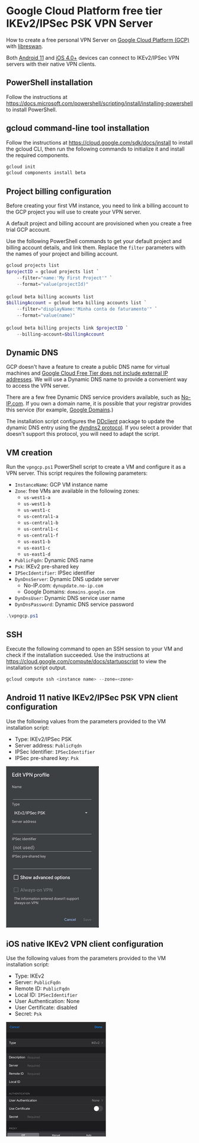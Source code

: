 # Google Cloud Platform free tier IKEv2/IPSec PSK VPN Server

How to create a free personal VPN Server on [Google Cloud Platform (GCP)](https://cloud.google.com/free) with [libreswan](https://libreswan.org/wiki/VPN_server_for_remote_clients_using_IKEv2).

Both [Android 11](https://source.android.com/devices/architecture/modular-system/ipsec) and [iOS 4.0+](https://developer.apple.com/documentation/devicemanagement/vpn/ikev2) devices can connect to IKEv2/IPSec VPN servers with their native VPN clients.

## PowerShell installation

Follow the instructions at <https://docs.microsoft.com/powershell/scripting/install/installing-powershell> to install PowerShell.

## gcloud command-line tool installation

Follow the instructions at <https://cloud.google.com/sdk/docs/install> to install the gcloud CLI, then run the following commands to initialize it and install the required components.

```powershell
gcloud init
gcloud components install beta
```

## Project billing configuration

Before creating your first VM instance, you need to link a billing account to the GCP project you will use to create your VPN server.

A default project and billing account are provisioned when you create a free trial GCP account.

Use the following PowerShell commands to get your default project and billing account details, and link them. Replace the `filter` parameters with the names of your project and billing account.

```powershell
gcloud projects list
$projectID = gcloud projects list `
    --filter="name:'My First Project'" `
    --format="value(projectId)"

gcloud beta billing accounts list
$billingAccount = gcloud beta billing accounts list `
    --filter="displayName:'Minha conta de faturamento'" `
    --format="value(name)"

gcloud beta billing projects link $projectID `
    --billing-account=$billingAccount
```

## Dynamic DNS

GCP doesn't have a feature to create a public DNS name for virtual machines and [Google Cloud Free Tier does not include external IP addresses](https://cloud.google.com/free/docs/gcp-free-tier#free-tier-usage-limits). We will use a Dynamic DNS name to provide a convenient way to access the VPN server.

There are a few free Dynamic DNS service providers available, such as [No-IP.com](https://www.noip.com/remote-access). If you own a domain name, it is possible that your registrar provides this service (for example, [Google Domains](https://support.google.com/domains/answer/6147083).)

The installation script configures the [DDclient](https://ddclient.net/) package to update the dynamic DNS entry using the [dyndns2 protocol](https://ddclient.net/protocols.html#dyndns2). If you select a provider that doesn't support this protocol, you will need to adapt the script.

## VM creation

Run the `vpngcp.ps1` PowerShell script to create a VM and configure it as a VPN server. This script requires the following parameters:

- `InstanceName`: GCP VM instance name
- `Zone`: free VMs are available in the following zones:
  - `us-west1-a`
  - `us-west1-b`
  - `us-west1-c`
  - `us-central1-a`
  - `us-central1-b`
  - `us-central1-c`
  - `us-central1-f`
  - `us-east1-b`
  - `us-east1-c`
  - `us-east1-d`
- `PublicFqdn`: Dynamic DNS name
- `Psk`: IKEv2 pre-shared key
- `IPSecIdentifier`: IPSec identifier
- `DynDnsServer`: Dynamic DNS update server
  - No-IP.com: `dynupdate.no-ip.com`
  - Google Domains: `domains.google.com`
- `DynDnsUser`: Dynamic DNS service user name
- `DynDnsPassword`: Dynamic DNS service password

```powershell
.\vpngcp.ps1
```

## SSH

Execute the following command to open an SSH session to your VM and check if the installation succeeded. Use the instructions at <https://cloud.google.com/compute/docs/startupscript> to view the installation script output.

```powershell
gcloud compute ssh <instance name> --zone=<zone>
```

## Android 11 native IKEv2/IPSec PSK VPN client configuration

Use the following values from the parameters provided to the VM installation script:

- Type: IKEv2/IPSec PSK
- Server address: `PublicFqdn`
- IPSec Identifier: `IPSecIdentifier`
- IPSec pre-shared key: `Psk`

![Android native IKEv2/IPSec PSK VPN client](vpnandroid.png)

## iOS native IKEv2 VPN client configuration

Use the following values from the parameters provided to the VM installation script:

- Type: IKEv2
- Server: `PublicFqdn`
- Remote ID: `PublicFqdn`
- Local ID: `IPSecIdentifier`
- User Authentication: None
- User Certificate: disabled
- Secret: `Psk`

![iOS native IKEv2 VPN client](vpnios.png)
